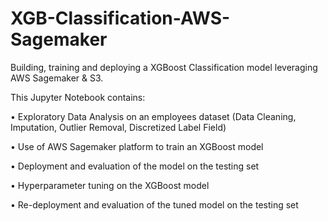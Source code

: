 # XGB-Classification-AWS-Sagemaker
Building, training and deploying a XGBoost Classification model leveraging AWS Sagemaker & S3.

This Jupyter Notebook contains:

• Exploratory Data Analysis on an employees dataset (Data Cleaning, Imputation, Outlier Removal, Discretized Label Field)

• Use of AWS Sagemaker platform to train an XGBoost model

• Deployment and evaluation of the model on the testing set

• Hyperparameter tuning on the XGBoost model

• Re-deployment and evaluation of the tuned model on the testing set
